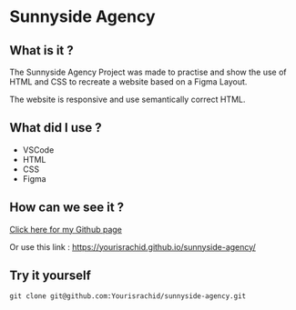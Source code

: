# Sunnyside Agency

## What is it ?

The Sunnyside Agency Project was made to practise and show the use of HTML and CSS to recreate a website based on a Figma Layout.

The website is responsive and use semantically correct HTML.

## What did I use ?

- VSCode
- HTML
- CSS
- Figma


## How can we see it ?

[Click here for my Github page](https://yourisrachid.github.io/sunnyside-agency/)

Or use this link : https://yourisrachid.github.io/sunnyside-agency/


## Try it yourself


```
git clone git@github.com:Yourisrachid/sunnyside-agency.git
```

